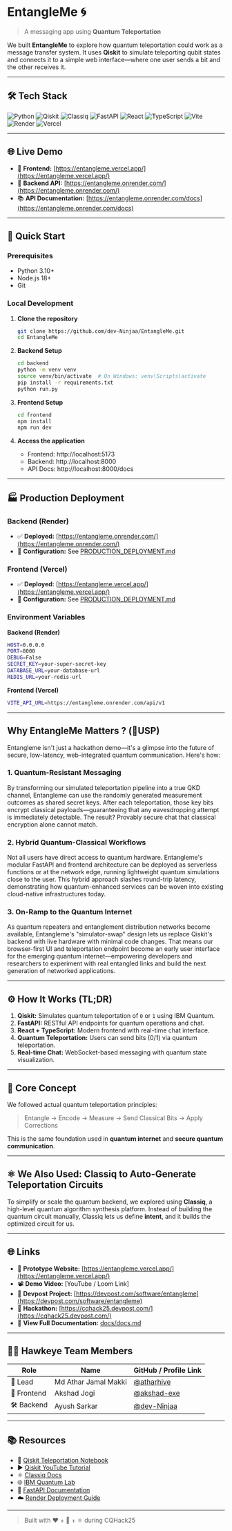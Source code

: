 # EntangleMe 🌀  
> A messaging app using **Quantum Teleportation**

We built **EntangleMe** to explore how quantum teleportation could work as a message transfer system. It uses **Qiskit** to simulate teleporting qubit states and connects it to a simple web interface—where one user sends a bit and the other receives it.

---

## 🛠 Tech Stack

![Python](https://img.shields.io/badge/Python-3776AB?style=for-the-badge&logo=python&logoColor=white)
![Qiskit](https://img.shields.io/badge/Qiskit-6929C4?style=for-the-badge&logo=Qiskit&logoColor=white)
![Classiq](https://img.shields.io/badge/Classiq-3B3C36?style=for-the-badge&logo=data:image/svg+xml;base64,PHN2ZyBmaWxsPSJ3aGl0ZSIgdmlld0JveD0iMCAwIDUxMiA1MTIiIHhtbG5zPSJodHRwOi8vd3d3LnczLm9yZy8yMDAwL3N2ZyI+PHJlY3Qgd2lkdGg9IjUxMiIgaGVpZ2h0PSI1MTIiIGZpbGw9ImJsYWNrIiByeD0iMjUiLz48dGV4dCB4PSIxMjgiIHk9IjI4MCIgZm9udC1zaXplPSIyMDAiIGZpbGw9IndoaXRlIj5DQTwvdGV4dD48L3N2Zz4=)
![FastAPI](https://img.shields.io/badge/FastAPI-009688?style=for-the-badge&logo=fastapi&logoColor=white)
![React](https://img.shields.io/badge/React-20232A?style=for-the-badge&logo=react&logoColor=61DAFB)
![TypeScript](https://img.shields.io/badge/TypeScript-007ACC?style=for-the-badge&logo=typescript&logoColor=white)
![Vite](https://img.shields.io/badge/Vite-646CFF?style=for-the-badge&logo=vite&logoColor=white)
![Render](https://img.shields.io/badge/Render-46E3B7?style=for-the-badge&logo=render&logoColor=black)
![Vercel](https://img.shields.io/badge/Vercel-000000?style=for-the-badge&logo=vercel&logoColor=white)

---

## 🌐 Live Demo

- 🔗 **Frontend:** [https://entangleme.vercel.app/](https://entangleme.vercel.app/)
- 🔗 **Backend API:** [https://entangleme.onrender.com/](https://entangleme.onrender.com/)
- 📚 **API Documentation:** [https://entangleme.onrender.com/docs](https://entangleme.onrender.com/docs)

---

## 🚀 Quick Start

### Prerequisites
- Python 3.10+
- Node.js 18+
- Git

### Local Development

1. **Clone the repository**
   ```bash
   git clone https://github.com/dev-Ninjaa/EntangleMe.git
   cd EntangleMe
   ```

2. **Backend Setup**
   ```bash
   cd backend
   python -m venv venv
   source venv/bin/activate  # On Windows: venv\Scripts\activate
   pip install -r requirements.txt
   python run.py
   ```

3. **Frontend Setup**
   ```bash
   cd frontend
   npm install
   npm run dev
   ```

4. **Access the application**
   - Frontend: http://localhost:5173
   - Backend: http://localhost:8000
   - API Docs: http://localhost:8000/docs

---

## 🏭 Production Deployment

### Backend (Render)
- ✅ **Deployed:** [https://entangleme.onrender.com/](https://entangleme.onrender.com/)
- 🔧 **Configuration:** See [PRODUCTION_DEPLOYMENT.md](PRODUCTION_DEPLOYMENT.md)

### Frontend (Vercel)
- ✅ **Deployed:** [https://entangleme.vercel.app/](https://entangleme.vercel.app/)
- 🔧 **Configuration:** See [PRODUCTION_DEPLOYMENT.md](PRODUCTION_DEPLOYMENT.md)

### Environment Variables

**Backend (Render)**
```bash
HOST=0.0.0.0
PORT=8000
DEBUG=False
SECRET_KEY=your-super-secret-key
DATABASE_URL=your-database-url
REDIS_URL=your-redis-url
```

**Frontend (Vercel)**
```bash
VITE_API_URL=https://entangleme.onrender.com/api/v1
```

---

## Why EntangleMe Matters ? (🔅USP)

Entangleme isn't just a hackathon demo—it's a glimpse into the future of secure, low-latency, web-integrated quantum communication. Here's how:

### 1. Quantum-Resistant Messaging  
By transforming our simulated teleportation pipeline into a true QKD channel, Entangleme can use the randomly generated measurement outcomes as shared secret keys. After each teleportation, those key bits encrypt classical payloads—guaranteeing that any eavesdropping attempt is immediately detectable. The result? Provably secure chat that classical encryption alone cannot match.

### 2. Hybrid Quantum-Classical Workflows  
Not all users have direct access to quantum hardware. Entangleme's modular FastAPI and frontend architecture can be deployed as serverless functions or at the network edge, running lightweight quantum simulations close to the user. This hybrid approach slashes round-trip latency, demonstrating how quantum-enhanced services can be woven into existing cloud-native infrastructures today.

### 3. On-Ramp to the Quantum Internet  
As quantum repeaters and entanglement distribution networks become available, Entangleme's "simulator-swap" design lets us replace Qiskit's backend with live hardware with minimal code changes. That means our browser-first UI and teleportation endpoint become an early user interface for the emerging quantum internet—empowering developers and researchers to experiment with real entangled links and build the next generation of networked applications.

---

## ⚙️ How It Works (TL;DR)

1. **Qiskit:** Simulates quantum teleportation of `0` or `1` using IBM Quantum.
2. **FastAPI:** RESTful API endpoints for quantum operations and chat.
3. **React + TypeScript:** Modern frontend with real-time chat interface.
4. **Quantum Teleportation:** Users can send bits (0/1) via quantum teleportation.
5. **Real-time Chat:** WebSocket-based messaging with quantum state visualization.

---
## 🧠 Core Concept

We followed actual quantum teleportation principles:
> Entangle → Encode → Measure → Send Classical Bits → Apply Corrections

This is the same foundation used in **quantum internet** and **secure quantum communication**.

---

## ⚛️ We Also Used: Classiq to Auto-Generate Teleportation Circuits

To simplify or scale the quantum backend, we explored using **Classiq**, a high-level quantum algorithm synthesis platform. Instead of building the quantum circuit manually, Classiq lets us define **intent**, and it builds the optimized circuit for us.

---
## 🌐 Links

- 🔗 **Prototype Website:** [https://entangleme.vercel.app/](https://entangleme.vercel.app/)
- 📽 **Demo Video:** [YouTube / Loom Link]
- 🚀 **Devpost Project:** [https://devpost.com/software/entangleme](https://devpost.com/software/entangleme)
- 🎯 **Hackathon:** [https://cqhack25.devpost.com/](https://cqhack25.devpost.com/)
- 📄 **View Full Documentation:** [docs/docs.md](docs/docs.md)

---

## 👨‍💻 Hawkeye Team Members

| Role        | Name         | GitHub / Profile Link |
|-------------|--------------|------------------------|
| 🧠 Lead     | Md Athar Jamal Makki  | [@atharhive](https://github.com/atharhive)       |
| 🎨 Frontend | Akshad Jogi  | [@akshad-exe](https://github.com/akshad-exe)     |
| 🛠 Backend  | Ayush Sarkar  | [@dev-Ninjaa](https://github.com/dev-Ninjaa)      |

---

## 📚 Resources

- 📘 [Qiskit Teleportation Notebook](https://github.com/qiskit-community/qiskit-community-tutorials/blob/master/Coding_With_Qiskit/ep5_Quantum_Teleportation.ipynb)
- ▶️ [Qiskit YouTube Tutorial](https://www.youtube.com/watch?v=mMwovHK2NrE)
- ⚛️ [Classiq Docs](https://docs.classiq.io/)
- 🌐 [IBM Quantum Lab](https://quantum-computing.ibm.com/)
- 🔧 [FastAPI Documentation](https://fastapi.tiangolo.com/)
- ☁️ [Render Deployment Guide](https://render.com/docs/deploy-flask)

---

> Built with ❤️ + 🧠 + ⚛️ during CQHack25
